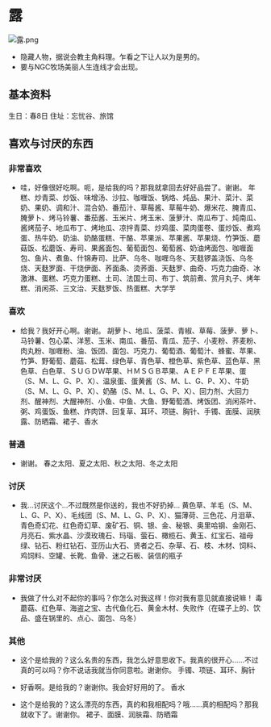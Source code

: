 # 露

![露.png](露.png)

- 隐藏人物，据说会教主角料理。乍看之下让人以为是男的。
- 要与NGC牧场美丽人生连线才会出现。

## 基本资料

生日：春8日
住址：忘忧谷、旅馆

## 喜欢与讨厌的东西

### 非常喜欢

- 哇，好像很好吃啊。呃，是给我的吗？那我就拿回去好好品尝了。谢谢。
年糕、炒青菜、炒饭、味增汤、沙拉、咖喱饭、锅烙、炖品、果汁、菜汁、菜奶、果奶、调和汁、混合奶、番茄汁、草莓酱、草莓牛奶、爆米花、腌青瓜、腌萝卜、烤马铃薯、番茄酱、玉米片、烤玉米、菠萝汁、南瓜布丁、炖南瓜、酱烤茄子、地瓜布丁、烤地瓜、凉拌青菜、炒鸡蛋、菜肉蛋卷、蛋炒饭、煮鸡蛋、热牛奶、奶油、奶酪蛋糕、干酪、苹果派、苹果酱、苹果烧、竹笋饭、蘑菇饭、松蘑饭、寿司、果酱面包、葡萄面包、葡萄酱、奶油烤面包、咖喱面包、鱼片、煮鱼、什锦寿司、比萨、乌冬、咖喱乌冬、天麸锣盖浇饭、乌冬烧、天麸罗面、干烧伊面、荞面条、烫荞面、天麸罗、曲奇、巧克力曲奇、冰激淋、蛋糕、巧克力蛋糕、土司、法国土司、布丁、筑前煮、赏月丸子、烤年糕、消闲茶、三文治、天麸罗饭、热蛋糕、大学芋

### 喜欢

- 给我？我好开心啊。谢谢。
胡萝卜、地瓜、菠菜、青椒、草莓、菠萝、萝卜、马铃薯、包心菜、洋葱、玉米、南瓜、番茄、青瓜、茄子、小麦粉、荞麦粉、肉丸粉、咖喱粉、油、饭团、面包、巧克力、葡萄酒、葡萄汁、蜂蜜、苹果、竹笋、野葡萄、蘑菇、松茸、绿色草、青色草、橙色草、紫色草、蓝色草、黑色草、白色草、ＳＵＧＤＷ苹果、ＨＭＳＧＢ苹果、ＡＥＰＦＥ苹果、蛋（S、M、L、G、P、X）、温泉蛋、蛋黄酱（S、M、L、G、P、X）、牛奶（S、M、L、G、P、X）、奶酪（S、M、L、G、P、X）、回力剂、大回力剂、醒神剂、大醒神剂、小鱼、中鱼、大鱼、野葡萄酒、烤饭团、消闲茶叶、粥、鸡蛋饭、鱼糕、炸肉饼、回复草、耳环、项链、胸针、手镯、面膜、润肤露、防晒霜、裙子、香水

### 普通

- 谢谢。
春之太阳、夏之太阳、秋之太阳、冬之太阳

### 讨厌

- 我…讨厌这个…不过既然是你送的，我也不好扔掉…
黄色草、羊毛（S、M、L、G、P、X）、毛线团（S、M、L、G、P、X）、猫薄荷、三色花、月泪草、青色奇幻花、红色奇幻草、废矿石、铜、银、金、秘银、奥里哈钢、金刚石、月亮石、紫水晶、沙漠玫瑰石、玛瑙、萤石、橄榄石、黄玉、红宝石、祖母绿、钻石、粉红钻石、亚历山大石、贤者之石、杂草、石、枝、木材、饲料、鸡饲料、空罐、长靴、鱼骨、迷之石板、装信的瓶子

### 非常讨厌

- 我做了什么对不起你的事吗？你怎么对我这样！你对我有意见就直接说嘛！
毒蘑菇、红色草、海盗之宝、古代鱼化石、黄金木材、失败作（在碟子上的、饮品、盛在锅里的、点心、面包、乌冬）

### 其他

- 这个是给我的？这么名贵的东西，我怎么好意思收下。我真的很开心……不过真的可以吗？你不说话我就当你同意啦。谢谢你。
手镯、项链、耳环、胸针

- 好香啊。是给我的？谢谢你。我会好好用的了。
香水

- 这个是给我的？这么漂亮的东西，真的和我相配吗？哦……真的相配吗？那我就收下了。谢谢你。
裙子、面膜、润肤霜、防晒霜
